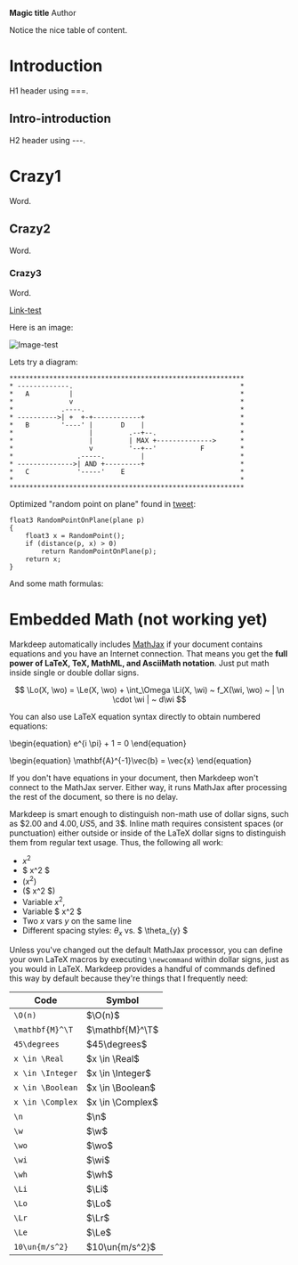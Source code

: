 **Magic title**
				Author

Notice the nice table of content.

Introduction
============
H1 header using ===.

Intro-introduction
------------------
H2 header using ---.

# Crazy1
Word.

## Crazy2
Word.

### Crazy3
Word.

[Link-test](https://www.google.com)

Here is an image:

![Image-test](https://www.google.se/images/branding/googlelogo/1x/googlelogo_color_272x92dp.png)

Lets try a diagram:

	***********************************************************
	* -------------.                                          *
	*   A          |                                          *
	*              v                                          *
	*            .----.                                       *
	* ---------->| +  +-+------------+                        *
	*   B        '----' |       D    |                        *
	*                   |         .--+--.                     *
	*                   |         | MAX +-------------->      *
	*                   v         '--+--'           F         *
	*                .-----.         |                        *
	* -------------->| AND +---------+                        *
	*   C            '-----'    E                             *
	*                                                         *
	***********************************************************


Optimized "random point on plane" found in [tweet](https://twitter.com/Donzanoid/status/943221772958257154):

~~~~~~~~~~~~~~~~~~~~
float3 RandomPointOnPlane(plane p)
{
    float3 x = RandomPoint();
    if (distance(p, x) > 0)
        return RandomPointOnPlane(p);
    return x;
}
~~~~~~~~~~~~~~~~~~~~

And some math formulas:

Embedded Math (not working yet)
===============================

Markdeep automatically includes [MathJax](http://mathjax.org) if your
document contains equations and you have an Internet connection. That means
you get the **full power of LaTeX, TeX, MathML, and AsciiMath notation**.
Just put math inside single or double dollar signs. 

$$ \Lo(X, \wo) = \Le(X, \wo) + \int_\Omega \Li(X, \wi) ~ f_X(\wi, \wo) ~ | \n \cdot \wi | ~ d\wi $$

You can also use LaTeX equation syntax directly to obtain numbered
equations:

\begin{equation}
e^{i \pi} + 1 = 0
\end{equation}

\begin{equation}
\mathbf{A}^{-1}\vec{b} = \vec{x}
\end{equation}

If you don't have equations in your document, then Markdeep won't
connect to the MathJax server. Either way, it runs MathJax after 
processing the rest of the document, so there is no delay.

Markdeep is smart enough to distinguish non-math use of dollar signs,
such as $2.00 and $4.00, US$5, and 3$. Inline
math requires consistent spaces (or punctuation) either outside or inside
of the LaTeX dollar signs to distinguish them from
regular text usage. Thus, the following all work:

- $x^2$
- $ x^2 $
- ($x^2$)
- ($ x^2 $)
- Variable $x^2$,
- Variable $ x^2 $
- Two $x$ vars $y$ on the same line
- Different spacing styles: $\theta_{x}$ vs. $ \theta_{y} $

Unless you've changed out the default MathJax processor, you can define 
your own LaTeX macros by executing `\newcommand` within dollar signs,
just as you would in LaTeX.  Markdeep provides a handful of commands
defined this way by default because they're things that I frequently 
need:

   Code            |   Symbol
-------------------|------------
 `\O(n)`           |  $\O(n)$
 `\mathbf{M}^\T`   |  $\mathbf{M}^\T$
 `45\degrees`      |  $45\degrees$
 `x \in \Real`     |  $x \in \Real$
 `x \in \Integer`  |  $x \in \Integer$
 `x \in \Boolean`  |  $x \in \Boolean$
 `x \in \Complex`  |  $x \in \Complex$
 `\n`              |  $\n$
 `\w`              |  $\w$
 `\wo`             |  $\wo$
 `\wi`             |  $\wi$
 `\wh`             |  $\wh$
 `\Li`             |  $\Li$
 `\Lo`             |  $\Lo$
 `\Lr`             |  $\Lr$
 `\Le`             |  $\Le$
 `10\un{m/s^2}`    |  $10\un{m/s^2}$

